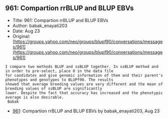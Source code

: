 ## 961: Compartion rrBLUP and BLUP EBVs

- Title: 961: Compartion rrBLUP and BLUP EBVs
- Author: babak_enayati203
- Date: Aug 23
- Original: [https://groups.yahoo.com/neo/groups/blupf90/conversations/messages/961](https://groups.yahoo.com/neo/groups/blupf90/conversations/messages/961)

```
I compare two methods BLUP and ssBLUP together. In ssBLUP method and in order to pre-select, place 0 in the data file
for candidates and give genomic information of them and their parent's phenotypes and genotypes to BLUPf90. The results
showed that average breeding values are very different and the mean of breeding values of ssBLUP are significantly
lower. Despite the fact that accuracy has increased and the phenotypic average is also desirable.
 Babak
```

- [961](0961.md): Compartion rrBLUP and BLUP EBVs by babak_enayati203, Aug 23
